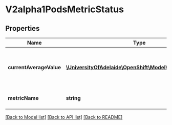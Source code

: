 # V2alpha1PodsMetricStatus

## Properties
Name | Type | Description | Notes
------------ | ------------- | ------------- | -------------
**currentAverageValue** | [**\UniversityOfAdelaide\OpenShift\Model\ResourceQuantity**](ResourceQuantity.md) | currentAverageValue is the current value of the average of the metric across all relevant pods (as a quantity) | 
**metricName** | **string** | metricName is the name of the metric in question | 

[[Back to Model list]](../README.md#documentation-for-models) [[Back to API list]](../README.md#documentation-for-api-endpoints) [[Back to README]](../README.md)


